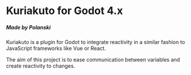 # Kuriakuto for Godot 4.x
##### Made by Polanski

Kuriakuto is a plugin for Godot to integrate reactivity in a similar fashion to JavaScript frameworks like Vue or React.

The aim of this project is to ease communication between variables and create reactivity to changes.
